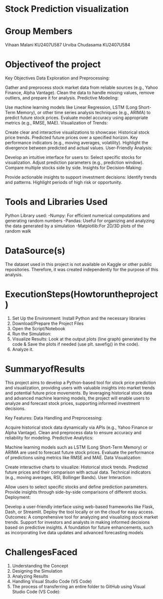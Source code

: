 # Stock Prediction visualization 
# Group Members
Vihaan Malani  KU2407U587
Urviba Chudasama  KU2407U584
# Objectiveof the project
Key Objectives
Data Exploration and Preprocessing:

Gather and preprocess stock market data from reliable sources (e.g., Yahoo Finance, Alpha Vantage).
Clean the data to handle missing values, remove outliers, and prepare it for analysis.
Predictive Modeling:

Use machine learning models like Linear Regression, LSTM (Long Short-Term Memory), or other time series analysis techniques (e.g., ARIMA) to predict future stock prices.
Evaluate model accuracy using appropriate metrics (e.g., RMSE, MAE).
Visualization of Trends:

Create clear and interactive visualizations to showcase:
Historical stock price trends.
Predicted future prices over a specified horizon.
Key performance indicators (e.g., moving averages, volatility).
Highlight the divergence between predicted and actual values.
User-Friendly Analysis:

Develop an intuitive interface for users to:
Select specific stocks for visualization.
Adjust prediction parameters (e.g., prediction window).
Compare multiple stocks side by side.
Insights for Decision-Making:

Provide actionable insights to support investment decisions:
Identify trends and patterns.
Highlight periods of high risk or opportunity.

# Tools and Libraries Used
Python
Library used: 
-Numpy: For efficient numerical computations and generating random numbers
-Pandas: Useful for organizing and analyzing the data generated by a simulation
-Matplotlib:For 2D/3D plots of the random walk
 # DataSource(s)
 The dataset used in this project is not available on Kaggle or other public repositories. Therefore, it was created independently for the purpose of this analysis.
 # ExecutionSteps(Howtoruntheproject)
 1. Set Up the Environment: Install Python and the necessary libraries
 2. Download/Prepare the Project Files
 3. Open the Script/Notebook
 4. Run the Simulation:
 5. Visualize Results: Look at the output plots (line graph) generated by the code & Save the plots if needed (use plt. savefig() in the code).
 6.  Analyze it.
# SummaryofResults
This project aims to develop a Python-based tool for stock price prediction and visualization, providing users with valuable insights into market trends and potential future price movements. By leveraging historical stock data and advanced machine learning models, the project will enable users to analyze and forecast stock prices, supporting informed investment decisions.

Key Features:
Data Handling and Preprocessing:

Acquire historical stock data dynamically via APIs (e.g., Yahoo Finance or Alpha Vantage).
Clean and preprocess data to ensure accuracy and reliability for modeling.
Predictive Analytics:

Machine learning models such as LSTM (Long Short-Term Memory) or ARIMA are used to forecast future stock prices.
Evaluate the performance of predictions using metrics like RMSE and MAE.
Data Visualization:

Create interactive charts to visualize:
Historical stock trends.
Predicted future prices and their comparison with actual data.
Technical indicators (e.g., moving averages, RSI, Bollinger Bands).
User Interaction:

Allow users to select specific stocks and define prediction parameters.
Provide insights through side-by-side comparisons of different stocks.
Deployment:

Develop a user-friendly interface using web-based frameworks like Flask, Dash, or Streamlit.
Deploy the tool locally or on the cloud for easy access.
Outcomes:
A comprehensive tool for analyzing and visualizing stock market trends.
Support for investors and analysts in making informed decisions based on predictive insights.
A foundation for future enhancements, such as incorporating live data updates and advanced forecasting models
#  ChallengesFaced
1. Understanding the Concept
2. Designing the Simulation
3. Analyzing Results
4. Handling Visual Studio Code (VS Code)
5. The process of transferring an entire folder to GitHub using Visual Studio Code (VS Code):
